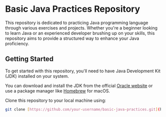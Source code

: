 # Basic Java Practices Repository

This repository is dedicated to practicing Java programming language through various exercises and projects. Whether you're a beginner looking to learn Java or an experienced developer brushing up on your skills, this repository aims to provide a structured way to enhance your Java proficiency.



## Getting Started

To get started with this repository, you'll need to have Java Development Kit (JDK) installed on your system. 

You can download and install the JDK from the official [Oracle website](https://www.oracle.com/java/technologies/javase-downloads.html) or use a package manager like [Homebrew](https://brew.sh/) for macOS.

Clone this repository to your local machine using:

```bash
git clone [https://github.com/your-username/basic-java-practices.git](https://github.com/dbuntyz/Java.git)https://github.com/dbuntyz/Java.git
